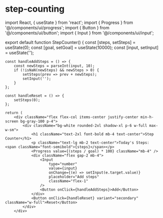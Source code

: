 # step-counting
import React, { useState } from 'react';
import { Progress } from '@/components/ui/progress';
import { Button } from '@/components/ui/button';
import { Input } from '@/components/ui/input';

export default function StepCounter() {
    const [steps, setSteps] = useState(0);
    const [goal, setGoal] = useState(10000);
    const [input, setInput] = useState('');

    const handleAddSteps = () => {
        const newSteps = parseInt(input, 10);
        if (!isNaN(newSteps) && newSteps > 0) {
            setSteps(prev => prev + newSteps);
            setInput('');
        }
    };

    const handleReset = () => {
        setSteps(0);
    };

    return (
        <div className="flex flex-col items-center justify-center min-h-screen bg-gray-100 p-4">
            <div className="bg-white rounded-2xl shadow-xl p-6 w-full max-w-sm">
                <h1 className="text-2xl font-bold mb-4 text-center">Step Counter</h1>
                <p className="text-lg mb-2 text-center">Today's Steps: <span className="font-semibold">{steps}</span></p>
                <Progress value={(steps / goal) * 100} className="mb-4" />
                <div className="flex gap-2 mb-4">
                    <Input 
                        type="number" 
                        value={input} 
                        onChange={(e) => setInput(e.target.value)} 
                        placeholder="Add steps" 
                        className="flex-1" 
                    />
                    <Button onClick={handleAddSteps}>Add</Button>
                </div>
                <Button onClick={handleReset} variant="secondary" className="w-full">Reset</Button>
            </div>
        </div>
